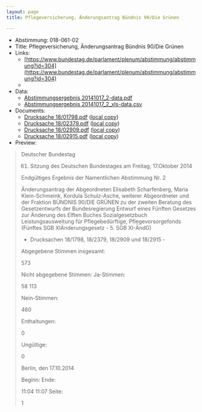 ```yaml
---
layout: page
title: Pflegeversicherung, Änderungsantrag Bündnis 90/Die Grünen

---
```


* Abstimmung: 018-061-02
* Title: Pflegeversicherung, Änderungsantrag Bündnis 90/Die Grünen
* Links: 
    * [https://www.bundestag.de/parlament/plenum/abstimmung/abstimmung?id=304](https://www.bundestag.de/parlament/plenum/abstimmung/abstimmung?id=304)
    * 
* Data: 
    * [Abstimmungsergebnis 20141017_2-data.pdf](/abstimmungsliste/20141017_2-data.pdf)
    * [Abstimmungsergebnis 20141017_2_xls-data.csv](/abstimmungsliste/analyses/20141017_2_xls-data.csv)
* Documents: 
    * [Drucksache 18/01798.pdf](http://dip21.bundestag.de/dip21/btd/18/017/1801798.pdf) ([local copy](/abstimmungsdaten/018-061-02/1801798.pdf))
    * [Drucksache 18/02379.pdf](http://dip21.bundestag.de/dip21/btd/18/023/1802379.pdf) ([local copy](/abstimmungsdaten/018-061-02/1802379.pdf))
    * [Drucksache 18/02909.pdf](http://dip21.bundestag.de/dip21/btd/18/029/1802909.pdf) ([local copy](/abstimmungsdaten/018-061-02/1802909.pdf))
    * [Drucksache 18/02915.pdf](http://dip21.bundestag.de/dip21/btd/18/029/1802915.pdf) ([local copy](/abstimmungsdaten/018-061-02/1802915.pdf))
* Preview: 
> Deutscher Bundestag
> 
> 61. Sitzung des Deutschen Bundestages
> am Freitag, 17.Oktober 2014
> 
> Endgültiges Ergebnis der Namentlichen Abstimmung Nr. 2
> 
> Änderungsantrag der Abgeordneten Elisabeth Scharfenberg, Maria Klein-Schmeink,
> Kordula Schulz-Asche, weiterer Abgeordneter und der Fraktion BÜNDNIS 90/DIE
> GRÜNEN
> zu der zweiten Beratung des Gesetzentwurfs der Bundesregierung
> Entwurf eines Fünften Gesetzes zur Änderung des Elften Buches Sozialgesetzbuch Leistungsausweitung für Pflegebedürftige, Pflegevorsorgefonds (Fünftes SGB XIÄnderungsgesetz - 5. SGB XI-ÄndG)
> - Drucksachen 18/1798, 18/2379, 18/2909 und 18/2915 -
> 
> Abgegebene Stimmen insgesamt:
> 
> 573
> 
> Nicht abgegebene Stimmen:
> Ja-Stimmen:
> 
> 58
> 113
> 
> Nein-Stimmen:
> 
> 460
> 
> Enthaltungen:
> 
> 0
> 
> Ungültige:
> 
> 0
> 
> Berlin, den 17.10.2014
> 
> Beginn:
> Ende:
> 
> 11:04
> 11:07
> Seite:
> 
> 1
> 
> 

